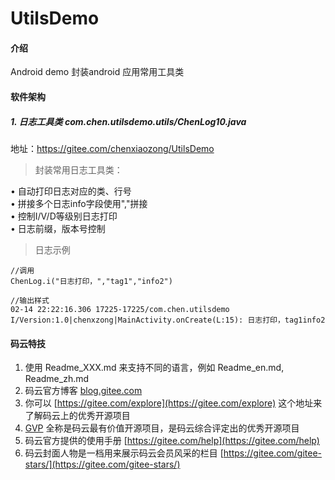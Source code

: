 # UtilsDemo

#### 介绍
Android demo 封装android 应用常用工具类

#### 软件架构
##### 1. 日志工具类 com.chen.utilsdemo.utils/ChenLog10.java
地址：https://gitee.com/chenxiaozong/UtilsDemo
> 封装常用日志工具类：  

• 自动打印日志对应的类、行号  
• 拼接多个日志info字段使用","拼接  
• 控制I/V/D等级别日志打印  
• 日志前缀，版本号控制  

> 日志示例
```
//调用
ChenLog.i("日志打印，","tag1","info2")

//输出样式
02-14 22:22:16.306 17225-17225/com.chen.utilsdemo I/Version:1.0|chenxzong|MainActivity.onCreate(L:15): 日志打印，tag1info2
```


#### 码云特技

1.  使用 Readme\_XXX.md 来支持不同的语言，例如 Readme\_en.md, Readme\_zh.md
2.  码云官方博客 [blog.gitee.com](https://blog.gitee.com)
3.  你可以 [https://gitee.com/explore](https://gitee.com/explore) 这个地址来了解码云上的优秀开源项目
4.  [GVP](https://gitee.com/gvp) 全称是码云最有价值开源项目，是码云综合评定出的优秀开源项目
5.  码云官方提供的使用手册 [https://gitee.com/help](https://gitee.com/help)
6.  码云封面人物是一档用来展示码云会员风采的栏目 [https://gitee.com/gitee-stars/](https://gitee.com/gitee-stars/)
